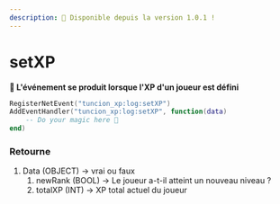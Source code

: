 ```yaml
---
description: 🔧 Disponible depuis la version 1.0.1 !
---
```


# setXP

**📢 L'événement se produit lorsque l'XP d'un joueur est défini**

```lua
RegisterNetEvent("tuncion_xp:log:setXP")
AddEventHandler("tuncion_xp:log:setXP", function(data)
    -- Do your magic here 💫
end)
```

### Retourne

1. Data <span className="color-blue">(OBJECT)</span> <span className="color-orange">-> vrai ou faux</span>
   1. newRank <span className="color-blue">(BOOL)</span> <span className="color-orange">-> Le joueur a-t-il atteint un nouveau niveau ?</span>
   2. totalXP <span className="color-blue">(INT)</span> <span className="color-orange">-> XP total actuel du joueur</span>